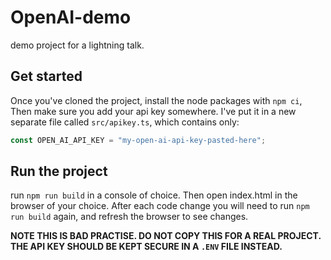 # OpenAI-demo

demo project for a lightning talk.

## Get started

Once you've cloned the project, install the node packages with `npm ci`, Then make sure you add your api key somewhere. I've put it in a new separate file called `src/apikey.ts`, which contains only:

```typescript
const OPEN_AI_API_KEY = "my-open-ai-api-key-pasted-here";
```

## Run the project

run `npm run build` in a console of choice. Then open index.html in the browser of your choice. After each code change you will need to run `npm run build` again, and refresh the browser to see changes.

**NOTE THIS IS BAD PRACTISE. DO NOT COPY THIS FOR A REAL PROJECT. THE API KEY SHOULD BE KEPT SECURE IN A `.ENV` FILE INSTEAD.**
